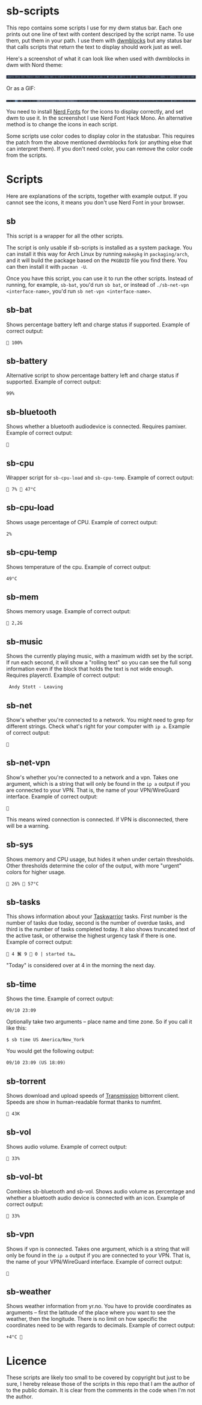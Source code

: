# sb-scripts

This repo contains some scripts I use for my dwm status bar. Each one
prints out one line of text with content descriped by the script name.
To use them, put them in your path. I use them with
[dwmblocks](https://github.com/ashish-yadav11/dwmblocks) but any status
bar that calls scripts that return the text to display should work just
as well.

Here's a screenshot of what it can look like when used with dwmblocks in
dwm with Nord theme:

![Screenshot of my statusbar](screenshot.png)

Or as a GIF:

![GIF of my statusbar](status-bar.gif)

You need to install [Nerd Fonts](https://www.nerdfonts.com) for the
icons to display correctly, and set dwm to use it. In the screenshot I
use Nerd Font Hack Mono. An alternative method is to change the icons in
each script.

Some scripts use color codes to display color in the statusbar. This
requires the patch from the above mentioned dwmblocks fork (or anything
else that can interpret them). If you don't need color, you can remove
the color code from the scripts.

# Scripts

Here are explanations of the scripts, together with example output. If
you cannot see the icons, it means you don't use Nerd Font in your
browser.

## sb

This script is a wrapper for all the other scripts.

The script is only usable if sb-scripts is installed as a system package. You
can install it this way for Arch Linux by running `makepkg` in `packaging/arch`,
and it will build the package based on the `PKGBUID` file you find there. You
can then install it with `pacman -U`.

Once you have this script, you can use it to run the other scripts. Instead of
running, for example, `sb-bat`, you'd run `sb bat`, or instead of `./sb-net-vpn
<interface-name>`, you'd run `sb net-vpn <interface-name>`.

## sb-bat

Shows percentage battery left and charge status if supported. Example of
correct output:

```
 100%
```

## sb-battery

Alternative script to show percentage battery left and charge status if
supported. Example of correct output:

```
99%
```

## sb-bluetooth

Shows whether a bluetooth audiodevice is connected. Requires pamixer.
Example of correct output:

```
﫽
```

## sb-cpu

Wrapper script for `sb-cpu-load` and `sb-cpu-temp`. Example of correct
output:

```
 7%  47°C
```

## sb-cpu-load

Shows usage percentage of CPU. Example of correct output:

```
2%
```

## sb-cpu-temp

Shows temperature of the cpu. Example of correct output:

```
49°C
```

## sb-mem

Shows memory usage. Example of correct output:

```
 2,2G
```

## sb-music

Shows the currently playing music, with a maximum width set by the
script. If run each second, it will show a "rolling text" so you can see
the full song information even if the block that holds the text is not
wide enough. Requires playerctl. Example of correct output:

```
 Andy Stott - Leaving
```

## sb-net

Show's whether you're connected to a network. You might need to grep for
different strings. Check what's right for your computer with `ip a`.
Example of correct output:

```

```

## sb-net-vpn

Show's whether you're connected to a network and a vpn. Takes one argument,
which is a string that will only be found in the `ip a` output if you are
connected to your VPN. That is, the name of your VPN/WireGuard interface.
Example of correct output:

```

```

This means wired connection is connected. If VPN is disconnected, there
will be a warning.

## sb-sys

Shows memory and CPU usage, but hides it when under certain thresholds.
Other thresholds determine the color of the output, with more "urgent"
colors for higher usage.

```
 26%  57°C
```
## sb-tasks

This shows information about your [Taskwarrior](taskwarrior.org/) tasks. First
number is the number of tasks due today, second is the number of overdue tasks,
and third is the number of tasks completed today. It also shows truncated text
of the active task, or otherwise the highest urgency task if there is one.
Example of correct output:

```
 4 鬒 9  0 | started ta…
```

"Today" is considered over at 4 in the morning the next day.

## sb-time

Shows the time. Example of correct output:

```
09/10 23:09
```

Optionally take two arguments – place name and time zone. So if you call it like
this:

```console
$ sb time US America/New_York
```

You would get the following output:

```
09/10 23:09 (US 18:09)
```

## sb-torrent

Shows download and upload speeds of
[Transmission](https://transmissionbt.com) bittorrent client. Speeds are
show in human-readable format thanks to numfmt.

```
 43K
```

## sb-vol

Shows audio volume. Example of correct output:

```
 33%
```

## sb-vol-bt

Combines sb-bluetooth and sb-vol. Shows audio volume as percentage and
whether a bluetooth audio device is connected with an icon. Example of
correct output:

```
﫽 33%
```

## sb-vpn

Shows if vpn is connected. Takes one argument, which is a string that will only
be found in the `ip a` output if you are connected to your VPN. That is, the
name of your VPN/WireGuard interface. Example of correct output:

```

```

## sb-weather

Shows weather information from yr.no. You have to provide coordinates as
arguments – first the latitude of the place where you want to see the weather,
then the longitude. There is no limit on how specific the coordinates need to be
with regards to decimals. Example of correct output:

```
+4°C 
```

# Licence

These scripts are likely too small to be covered by copyright but just
to be sure, I hereby release those of the scripts in this repo that I am
the author of to the public domain. It is clear from the comments in the
code when I'm not the author.
